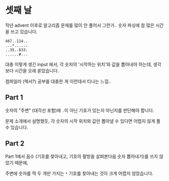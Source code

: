 # 셋째 날

작년 advent 이후로 알고리즘 문제를 많이 안 풀어서 그런가.. 숫자 파싱에 참 많은 시간을 쓰고 있습니다.

```
467..114..
...*......
..35..633.
......#...
```

대충 이렇게 생긴 input 에서, 각 숫자의 '시작하는 위치'와 값을 뽑아내야 하는데, 생각보다 시간을 오래 쏟았습니다.

컴파일러 (렉서?) 공부를 대충한 게 이런데서 티나는 느낌..

## Part 1

숫자의 "주변" (대각선 포함)에 `.`이 아닌 기호가 있는지 아닌지를 판단해야 합니다.

문제 소개에서 설명했듯, 각 숫자의 시작 위치와 값만 뽑아낼 수 있다면 어렵지 않게 풀 수 있습니다.

## Part 2

Part 1에서 꼼수 (기호를 찾아내고, 기호의 팔방을 살펴본다음 숫자 뽑아내기)를 쓰지 않았기 때문에,

주변에 숫자를 딱 두 개만 가지는 `*` 기호를 찾아내는 것이 크게 어렵지 않았습니다.
